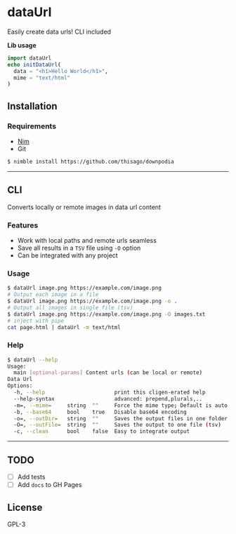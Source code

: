 # dataUrl

Easily create data urls! CLI included

**Lib usage**
```nim
import dataUrl
echo initDataUrl(
  data = "<h1>Hello World</h1>",
  mime = "text/html"
)
```

## Installation

### Requirements
- [Nim](https://nim-lang.org/)
- Git

```bash
$ nimble install https://github.com/thisago/downpodia
```

---

## CLI

Converts locally or remote images in data url content

### Features

- Work with local paths and remote urls seamless
- Save all results in a `TSV` file using `-O` option
- Can be integrated with any project
<!-- - Lib works with JS (Not tested) -->

### Usage
```bash
$ dataUrl image.png https://example.com/image.png
# Output each image in a file
$ dataUrl image.png https://example.com/image.png -o .
# Output all images in single file (tsv)
$ dataUrl image.png https://example.com/image.png -O images.txt
# inject with pipe
cat page.html | dataUrl -m text/html
```

### Help
```bash
$ dataUrl --help
Usage:
  main [optional-params] Content urls (can be local or remote)
Data Url
Options:
  -h, --help                      print this cligen-erated help
  --help-syntax                   advanced: prepend,plurals,..
  -m=, --mime=     string  ""     Force the mime type; Default is auto
  -b, --base64     bool    true   Disable base64 encoding
  -o=, --outDir=   string  ""     Saves the output files in one folder
  -O=, --outFile=  string  ""     Saves the output to one file (tsv)
  -c, --clean      bool    false  Easy to integrate output
```

---

## TODO

- [ ] Add tests
- [ ] Add `docs` to GH Pages

## License
GPL-3
